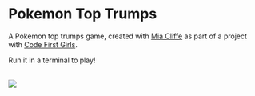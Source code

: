 # Pokemon Top Trumps

A Pokemon top trumps game, created with [Mia Cliffe](https://replit.com/@MiaCliffe?tab=repls) as part of a project with [Code First Girls](https://codefirstgirls.com/).

Run it in a terminal to play!

<br>

<image src="https://media.giphy.com/media/v1.Y2lkPTc5MGI3NjExN2YxNDAzMDE0ODBmNDM4YWY5NWE5ZTM2OWRhM2MzZmQ5YjU0MWVhNyZlcD12MV9pbnRlcm5hbF9naWZzX2dpZklkJmN0PWc/ypvq44zQW7y12ScpwA/giphy.gif"/>
